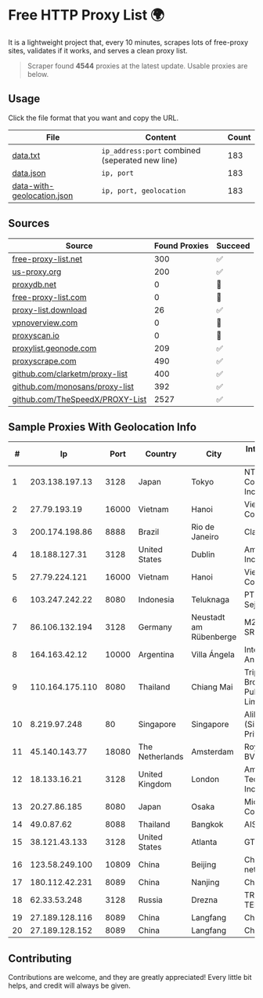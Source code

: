 
# Free HTTP Proxy List 🌍

It is a lightweight project that, every 10 minutes, scrapes lots of free-proxy sites, validates if it works, and serves a clean proxy list.


> Scraper found **4544** proxies at the latest update. Usable proxies are below.

## Usage

Click the file format that you want and copy the URL.


|File|Content|Count|
|----|-------|-----|
|[data.txt](https://raw.githubusercontent.com/themiralay/Proxy-List-World/master/data.txt)|`ip_address:port` combined (seperated new line)|183|
|[data.json](https://raw.githubusercontent.com/themiralay/Proxy-List-World/master/data.json)|`ip, port`|183|
|[data-with-geolocation.json](https://raw.githubusercontent.com/themiralay/Proxy-List-World/master/data-with-geolocation.json)|`ip, port, geolocation`|183|

## Sources

|Source|Found Proxies|Succeed|
|------|-------------|-------|
|[free-proxy-list.net](https://free-proxy-list.net)|300|✅|
|[us-proxy.org](https://www.us-proxy.org)|200|✅|
|[proxydb.net](http://proxydb.net)|0|🚫|
|[free-proxy-list.com](https://free-proxy-list.com/?page=&port=&type%5B%5D=http&type%5B%5D=https&up_time=0&search=Search)|0|🚫|
|[proxy-list.download](https://www.proxy-list.download/HTTP)|26|✅|
|[vpnoverview.com](https://vpnoverview.com/privacy/anonymous-browsing/free-proxy-servers)|0|🚫|
|[proxyscan.io](https://www.proxyscan.io)|0|🚫|
|[proxylist.geonode.com](https://proxylist.geonode.com/api/proxy-list?limit=300&page=1&sort_by=lastChecked&sort_type=desc&protocols=http,https)|209|✅|
|[proxyscrape.com](https://api.proxyscrape.com/v2/?request=displayproxies&protocol=http&timeout=10000&country=all&ssl=all&anonymity=all)|490|✅|
|[github.com/clarketm/proxy-list](https://raw.githubusercontent.com/clarketm/proxy-list/master/proxy-list-raw.txt)|400|✅|
|[github.com/monosans/proxy-list](https://raw.githubusercontent.com/monosans/proxy-list/main/proxies/http.txt)|392|✅|
|[github.com/TheSpeedX/PROXY-List](https://raw.githubusercontent.com/TheSpeedX/PROXY-List/master/http.txt)|2527|✅|


## Sample Proxies With Geolocation Info

|#|Ip|Port|Country|City|Internet Service Provider|
|-|--|----|-------|----|-------------------------|
|1|203.138.197.13|3128|Japan|Tokyo|NTT PC Communications, Inc.|
|2|27.79.193.19|16000|Vietnam|Hanoi|Viettel Corporation|
|3|200.174.198.86|8888|Brazil|Rio de Janeiro|Claro S.A|
|4|18.188.127.31|3128|United States|Dublin|Amazon.com, Inc.|
|5|27.79.224.121|16000|Vietnam|Hanoi|Viettel Corporation|
|6|103.247.242.22|8080|Indonesia|Teluknaga|PT Salim Solusi Sejahtera|
|7|86.106.132.194|3128|Germany|Neustadt am Rübenberge|M247 Europe SRL|
|8|164.163.42.12|10000|Argentina|Villa Ángela|Interret Villa Angela SRL|
|9|110.164.175.110|8080|Thailand|Chiang Mai|Triple T Broadband Public Company Limited|
|10|8.219.97.248|80|Singapore|Singapore|Alibaba Cloud (Singapore) Private Limited|
|11|45.140.143.77|18080|The Netherlands|Amsterdam|RoyaleHosting BV|
|12|18.133.16.21|3128|United Kingdom|London|Amazon Technologies Inc.|
|13|20.27.86.185|8080|Japan|Osaka|Microsoft Corporation|
|14|49.0.87.62|8088|Thailand|Bangkok|AIS-Fibre|
|15|38.121.43.133|3128|United States|Atlanta|GTHost|
|16|123.58.249.100|10809|China|Beijing|China Unicom IP network|
|17|180.112.42.231|8089|China|Nanjing|Chinanet|
|18|62.33.53.248|3128|Russia|Drezna|TRANS-TELECOM|
|19|27.189.128.116|8089|China|Langfang|Chinanet|
|20|27.189.128.152|8089|China|Langfang|Chinanet|



## Contributing

Contributions are welcome, and they are greatly appreciated! Every
little bit helps, and credit will always be given.

